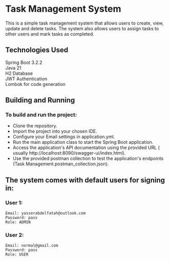 # Task Management System


This is a simple task management system that allows users to create, view, update and delete tasks.
The system also allows users to assign tasks to other users and mark tasks as completed.

## Technologies Used

Spring Boot 3.2.2   
Java 21     
H2 Database     
JWT Authentication  
Lombok for code generation


## Building and Running

### To build and run the project:   
- Clone the repository.           
- Import the project into your chosen IDE.
- Configure your Email settings in application.yml.
- Run the main application class to start the Spring Boot application.
- Access the application's API documentation using the provided URL ( usually http://localhost:8090/swagger-ui/index.html).
- Use the provided postman collection to test the application's endpoints (Task Management.postman_collection.json).


## The system comes with default users for signing in:

### User 1:
    Email: yasserabdelfatah@outlook.com
    Password: pass 
    Role: ADMIN

### User 2:    
    Email: normal@gmail.com
    Password: pass
    Role: USER


